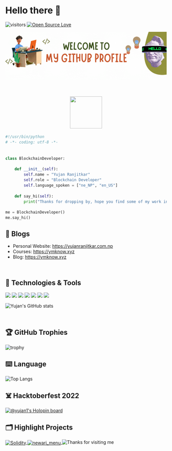 # Hello there 👋

![visitors](https://visitor-badge.laobi.icu/badge?page_id=0xYujan.0xYujan)
[![Open Source Love](https://badges.frapsoft.com/os/v1/open-source.svg?v=102)](https://github.com/0xYujan/Solidity/)

<div align="center">
  <img src="https://github.com/0xYujan/0xYujan/blob/main/Image/welcome%20(1).gif?raw=true" style="max-width: 100%;" alt="Welcome to my Github Profile" />
</div>
<br>
<br>

<p align="center">
<img src="https://media.giphy.com/media/IP7sarl7C5lSFCw9rG/giphy.gif"  width="100px" height="100px"></p>

```python
#!/usr/bin/python
# -*- coding: utf-8 -*-


class BlockchainDeveloper:

    def __init__(self):
        self.name = "Yujan Ranjitkar"
        self.role = "Blockchain Developer"
        self.language_spoken = ["ne_NP", "en_US"]
        
    def say_hi(self):
        print("Thanks for dropping by, hope you find some of my work interesting.")
        
me = BlockchainDeveloper()
me.say_hi()
```

## 📝 Blogs

- Personal Website: https://yujanranjitkar.com.np
- Courses: https://ymknow.xyz
- Blog: https://ymknow.xyz

<br>

## 🔧 Technologies & Tools

![](https://img.shields.io/badge/OS-Linux-informational?style=flat&logo=linux&logoColor=white&color=6aa6f8)
![](https://img.shields.io/badge/Editor-VS_Code-informational?style=flat&logo=visual-studio-code&logoColor=white&color=6aa6f8)
![](https://img.shields.io/badge/Code-Java-informational?style=flat&logo=java&logoColor=white&color=6aa6f8)
![](https://img.shields.io/badge/Code-C-informational?style=flat&logo=c&logoColor=white&color=6aa6f8)
![](https://img.shields.io/badge/Code-C++-informational?style=flat&logo=cpp&logoColor=white&color=6aa6f8)
![](https://img.shields.io/badge/Code-Solidity-informational?style=flat&logo=solidity&logoColor=white&color=6aa6f8)
![](https://img.shields.io/badge/Tools-Docker-informational?style=flat&logo=docker&logoColor=white&color=6aa6f8)

![Yujan's GitHub stats](https://github-readme-stats.vercel.app/api?username=0xYujan&show_icons=true&theme=radical)

<br>

## 🏆 GitHub Trophies

![trophy](https://github-profile-trophy.vercel.app/?username=0xYujan&theme=nord&column=7)
<br>

## ⌨️ Language
![Top Langs](https://github-readme-stats.vercel.app/api/top-langs/?username=0xYujan&layout=compact)
<br>

## ☠️ Hacktoberfest 2022
[![@yujan1's Holopin board](https://holopin.me/yujan1)](https://holopin.io/@yujan1)
<br>


## 🗂️ Highlight Projects

<a href="https://github.com/0xYujan/Solidity">
  <img align="center" src="https://github-readme-stats.vercel.app/api/pin/?username=0xYujan&repo=Solidity&show_icons=true&line_height=27&title_color=6aa6f8&text_color=8a919a&icon_color=6aa6f8&bg_color=22272e" alt="Solidity" />
</a>

<a href="https://github.com/0xYujan/newari_menu">
  <img align="center" src="https://github-readme-stats.vercel.app/api/pin/?username=0xYujan&repo=newari_menu&show_icons=true&line_height=27&title_color=6aa6f8&text_color=8a919a&icon_color=6aa6f8&bg_color=22272e" alt="newari_menu" />
</a>

<img height="120" alt="Thanks for visiting me" width="100%" src="https://raw.githubusercontent.com/BrunnerLivio/brunnerlivio/master/images/marquee.svg" />
<br />
<!-- ## 👨‍💻 This week, I spent my time on:
[![Yujan's wakatime stats](https://github-readme-stats.vercel.app/api/wakatime?username=yujan1&line_height=27&title_color=6aa6f8&text_color=8a919a&icon_color=6aa6f8&bg_color=22272e)](https://github.com/anuraghazra/github-readme-stats) -->

